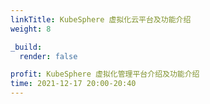 ```yaml
---
linkTitle: KubeSphere 虚拟化云平台及功能介绍
weight: 8

_build:
  render: false

profit: KubeSphere 虚拟化管理平台介绍及功能介绍
time: 2021-12-17 20:00-20:40
---
```

